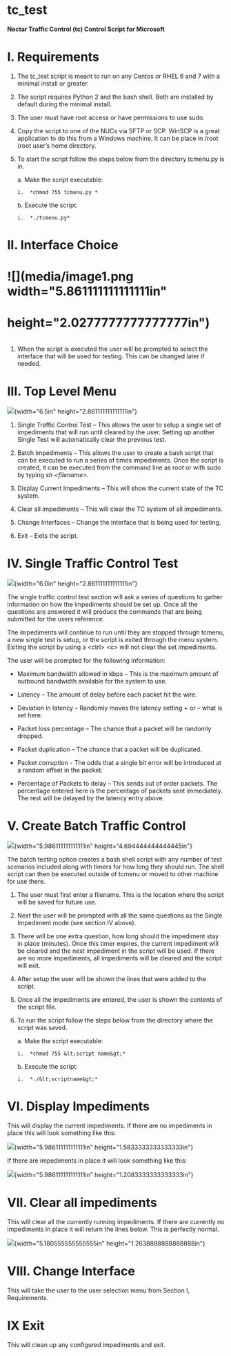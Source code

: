 # tc_test
**Nectar Traffic Control (tc) Control Script for Microsoft**

I. Requirements
===============

1.  The tc\_test script is meant to run on any Centos or RHEL 6 and 7
    with a minimal install or greater.

2.  The script requires Python 2 and the bash shell. Both are installed
    by default during the minimal install.

3.  The user must have root access or have permissions to use sudo.

4.  Copy the script to one of the NUCs via SFTP or SCP. WinSCP is a
    great application to do this from a Windows machine. It can be place
    in /root (root user’s home directory.

5.  To start the script follow the steps below from the directory
    tcmenu.py is in.

    a.  Make the script executable:

        i.  *chmod 755 tcmenu.py *

    b.  Execute the script:

        i.  *./tcmenu.py*

II. Interface Choice
====================

# ![](media/image1.png width="5.861111111111111in"
# height="2.0277777777777777in")
<img src="media/image1.png" width="6in" height="2in"/>

1.  When the script is executed the user will be prompted to select the
    interface that will be used for testing. This can be changed later
    if needed.

III. Top Level Menu
===================

![](media/image2.png){width="6.5in" height="2.861111111111111in"}

1.  Single Traffic Control Test – This allows the user to setup a single
    set of impediments that will run until cleared by the user. Setting
    up another Single Test will automatically clear the previous test.

2.  Batch Impediments – This allows the user to create a bash script
    that can be executed to run a series of times impediments. Once the
    script is created, it can be executed from the command line as root
    or with sudo by typing *sh &lt;filename&gt;.*

3.  Display Current Impediments – This will show the current state of
    the TC system.

4.  Clear all impediments – This will clear the TC system of
    all impediments.

5.  Change Interfaces – Change the interface that is being used
    for testing.

6.  Exit – Exits the script.

IV. Single Traffic Control Test
===============================

![](media/image3.png){width="6.0in" height="2.861111111111111in"}

The single traffic control test section will ask a series of questions
to gather information on how the impediments should be set up. Once all
the questions are answered it will produce the commands that are being
submitted for the users reference.

The impediments will continue to run until they are stopped through
tcmenu, a new single test is setup, or the script is exited through the
menu system. Exiting the script by using a &lt;ctrl&gt; &lt;c&gt; will
not clear the set impediments.

The user will be prompted for the following information:

-   Maximum bandwidth allowed in kbps – This is the maximum amount of
    outbound bandwidth available for the system to use.

-   Latency – The amount of delay before each packet hit the wire.

-   Deviation in latency – Randomly moves the latency setting + or –
    what is set here.

-   Packet loss percentage – The chance that a packet will be
    randomly dropped.

-   Packet duplication – The chance that a packet will be duplicated.

-   Packet corruption - The odds that a single bit error will be
    introduced at a random offset in the packet.

-   Percentage of Packets to delay – This sends out of order packets.
    The percentage entered here is the percentage of packets
    sent immediately. The rest will be delayed by the latency
    entry above.

V. Create Batch Traffic Control
===============================

![](media/image4.png){width="5.986111111111111in"
height="4.694444444444445in"}

The batch testing option creates a bash shell script with any number of
test scenarios included along with timers for how long they should run.
The shell script can then be executed outside of tcmenu or moved to
other machine for use there.

1.  The user must first enter a filename. This is the location where the
    script will be saved for future use.

2.  Next the user will be prompted with all the same questions as the
    Single Impediment mode (see section IV above).

3.  There will be one extra question, how long should the impediment
    stay in place (minutes). Once this timer expires, the current
    impediment will be cleared and the next impediment in the script
    will be used. If there are no more impediments, all impediments will
    be cleared and the script will exit.

4.  After setup the user will be shown the lines that were added to
    the script.

5.  Once all the impediments are entered, the user is shown the contents
    of the script file.

6.  To run the script follow the steps below from the directory where
    the script was saved.

    a.  Make the script executable:

        i.  *chmod 755 &lt;script name&gt;*

    b.  Execute the script:

        i.  *./&lt;scriptname&gt;*

VI. Display Impediments
=======================

This will display the current impediments. If there are no impediments
in place this will look something like this:

![](media/image5.png){width="5.986111111111111in"
height="1.5833333333333333in"}

If there are impediments in place it will look something like this:

![](media/image6.png){width="5.986111111111111in"
height="1.2083333333333333in"}

VII. Clear all impediments
==========================

This will clear all the currently running impediments. If there are
currently no impediments in place it will return the lines below. This
is perfectly normal.

![](media/image7.png){width="5.180555555555555in"
height="1.2638888888888888in"}

VIII. Change Interface
======================

This will take the user to the user selection menu from Section I,
Requirements.

IX Exit
=======

This will clean up any configured impediments and exit.
